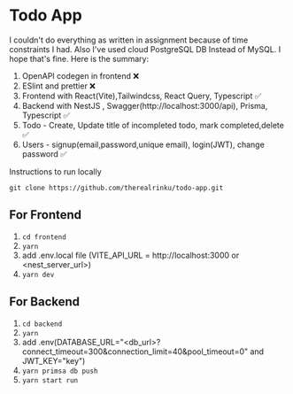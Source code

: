 # Todo App

I couldn't do everything as written in assignment because of time constraints I had.
Also I've used cloud PostgreSQL DB Instead of MySQL. I hope that's fine.
Here is the summary:

1. OpenAPI codegen in frontend ❌
2. ESlint and prettier ❌
3. Frontend with React(Vite),Tailwindcss, React Query, Typescript ✅ 
4. Backend with NestJS , Swagger(http://localhost:3000/api), Prisma, Typescript ✅
5. Todo - Create, Update title of incompleted todo, mark completed,delete ✅
6. Users - signup(email,password,unique email), login(JWT), change password ✅



Instructions to run locally

```git clone https://github.com/therealrinku/todo-app.git```

## For Frontend 
  1. ``` cd frontend  ```
  2. ``` yarn  ```
  3. add .env.local file (VITE_API_URL = http://localhost:3000 or <nest_server_url>) 
  4. ``` yarn dev ```

## For Backend 
  1. ``` cd backend ```
  2. ``` yarn  ``` 
  3. add .env(DATABASE_URL="<db_url>?connect_timeout=300&connection_limit=40&pool_timeout=0" and JWT_KEY="key")
  4. ``` yarn primsa db push ```
  5. ``` yarn start run ```



